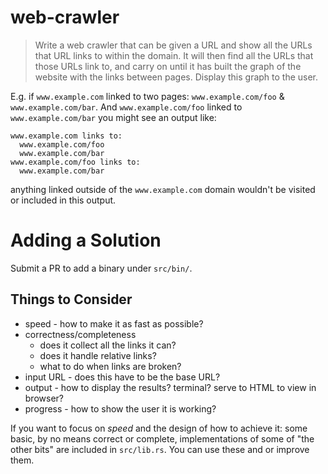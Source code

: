 # web-crawler

> Write a web crawler that can be given a URL and show all the URLs that URL
  links to within the domain.  It will then find all the URLs that those URLs
  link to, and carry on until it has built the graph of the website with the
  links between pages. Display this graph to the user.

E.g. if `www.example.com` linked to two pages: `www.example.com/foo` &
`www.example.com/bar`.  And `www.example.com/foo` linked to
`www.example.com/bar` you might see an output like:

```
www.example.com links to:
  www.example.com/foo
  www.example.com/bar
www.example.com/foo links to:
  www.example.com/bar
```

anything linked outside of the `www.example.com` domain wouldn't be visited or
included in this output.

# Adding a Solution

Submit a PR to add a binary under `src/bin/`.

## Things to Consider

- speed - how to make it as fast as possible?
- correctness/completeness
  + does it collect all the links it can?
  + does it handle relative links?
  + what to do when links are broken?
- input URL - does this have to be the base URL?
- output - how to display the results? terminal? serve to HTML to view in
  browser?
- progress - how to show the user it is working?

If you want to focus on _speed_ and the design of how to achieve it: some
basic, by no means correct or complete, implementations of some of "the other
bits" are included in `src/lib.rs`.  You can use these and or improve them.
